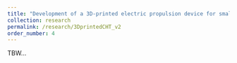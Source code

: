 ```yaml
---
title: "Development of a 3D-printed electric propulsion device for small satellites - Revisited "
collection: research
permalink: /research/3DprintedCHT_v2
order_number: 4
---
```


TBW...
